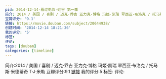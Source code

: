 ```yaml
---
pid: 2014-12-14-看过电影-硅谷 第一季
简介: 2014 / 美国 / 喜剧 / 迈克·乔吉 亚力克·博格 玛姬·凯瑞 翠西亚·布洛克 / 托马斯·米德蒂奇 T·J·米勒
豆瓣评分: '9.1'
链接: https://movie.douban.com/subject/20644938/
创建时间: '2014-12-14 18:21:36'
我的评分: '5'
标签:
评论:
tags: [douban]
categories: [timeline]
---
```

简介:2014 / 美国 / 喜剧 / 迈克·乔吉 亚力克·博格 玛姬·凯瑞 翠西亚·布洛克 / 托马斯·米德蒂奇 T·J·米勒
豆瓣评分:9.1
[链接](https://movie.douban.com/subject/20644938/)
我的评分:5
标签:
评论:
